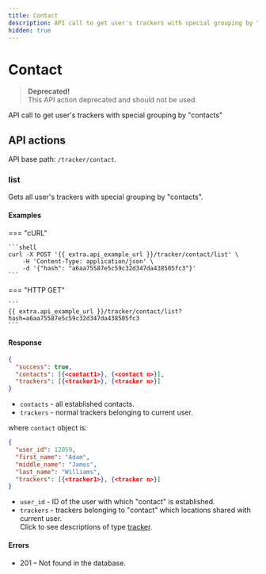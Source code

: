 ```yaml
---
title: Contact
description: API call to get user's trackers with special grouping by "contacts"
hidden: true
---
```


# Contact

> **Deprecated!**\
> This API action deprecated and should not be used.

API call to get user's trackers with special grouping by "contacts"

## API actions

API base path: `/tracker/contact`.

### list

Gets all user's trackers with special grouping by "contacts".

#### Examples

\=== "cURL"

````
```shell
curl -X POST '{{ extra.api_example_url }}/tracker/contact/list' \
    -H 'Content-Type: application/json' \
    -d '{"hash": "a6aa75587e5c59c32d347da438505fc3"}'
```
````

\=== "HTTP GET"

````
```
{{ extra.api_example_url }}/tracker/contact/list?hash=a6aa75587e5c59c32d347da438505fc3
```
````

#### Response

```json
{
  "success": true,
  "contacts": [{<contact1>}, {<contact n>}],
  "trackers": [{<tracker1>}, {<tracker n>}]
}
```

* `contacts` - all established contacts.
* `trackers` - normal trackers belonging to current user.

where `contact` object is:

```json
{
  "user_id": 12059,
  "first_name": "Adam",
  "middle_name": "James",
  "last_name": "Williams",
  "trackers": [{<tracker1>}, {<tracker n>}]
}
```

* `user_id` - ID of the user with which "contact" is established.
* `trackers` - trackers belonging to "contact" which locations shared with current user.\
  Click to see descriptions of type [tracker](../../introduction/resources/tracking/tracker/broken-reference/).

#### Errors

* 201 – Not found in the database.
